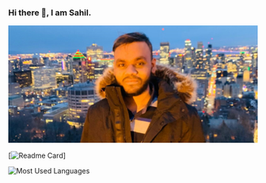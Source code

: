 ### Hi there 👋, I am Sahil.
![alt text](https://raw.githubusercontent.com/sahilpatel09/sahilpatel09/main/assets/me.jpg)

[![Readme Card](https://github-readme-stats.vercel.app/api?username=sahilpatel09&theme=radical)]

![Most Used Languages](https://github-readme-stats.vercel.app/api/top-langs/?username=sahilpatel09&theme=radical)


<!--
**sahilpatel09/sahilpatel09** is a ✨ _special_ ✨ repository because its `README.md` (this file) appears on your GitHub profile.

Here are some ideas to get you started:

- 🔭 I’m currently working on ...
- 🌱 I’m currently learning ...
- 👯 I’m looking to collaborate on ...
- 🤔 I’m looking for help with ...
- 💬 Ask me about ...
- 📫 How to reach me: ...
- 😄 Pronouns: ...
- ⚡ Fun fact: ...
-->
